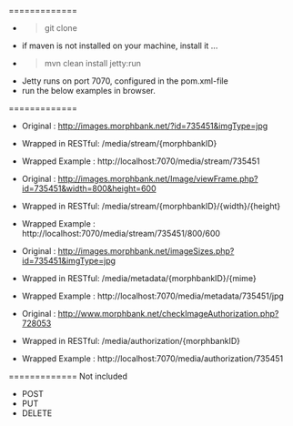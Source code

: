 =============
 - > git clone <path>
- if maven is not installed on your machine, install it ...
- > mvn clean install jetty:run
- Jetty runs on port 7070, configured in the pom.xml-file
- run the below examples in browser.

=============

- Original : 		http://images.morphbank.net/?id=735451&imgType=jpg

- Wrapped in RESTful: 	/media/stream/{morphbankID}

- Wrapped Example : 	http://localhost:7070/media/stream/735451



- Original :		http://images.morphbank.net/Image/viewFrame.php?id=735451&width=800&height=600

- Wrapped in RESTful: 	/media/stream/{morphbankID}/{width}/{height}

- Wrapped Example : 	http://localhost:7070/media/stream/735451/800/600


- Original : 		http://images.morphbank.net/imageSizes.php?id=735451&imgType=jpg

- Wrapped in RESTful: 	/media/metadata/{morphbankID}/{mime}

- Wrapped Example : 	http://localhost:7070/media/metadata/735451/jpg


- Original : 		http://www.morphbank.net/checkImageAuthorization.php?728053

- Wrapped in RESTful: 	/media/authorization/{morphbankID}

- Wrapped Example : 	http://localhost:7070/media/authorization/735451

=============
Not included

- POST 
- PUT
- DELETE


